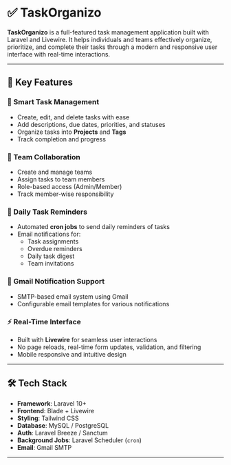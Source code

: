 # ✅ TaskOrganizo

**TaskOrganizo** is a full-featured task management application built with Laravel and Livewire. It helps individuals and teams effectively organize, prioritize, and complete their tasks through a modern and responsive user interface with real-time interactions.

---

## 🌟 Key Features

### 🧠 Smart Task Management
- Create, edit, and delete tasks with ease
- Add descriptions, due dates, priorities, and statuses
- Organize tasks into **Projects** and **Tags**
- Track completion and progress

### 👥 Team Collaboration
- Create and manage teams
- Assign tasks to team members
- Role-based access (Admin/Member)
- Track member-wise responsibility

### 📅 Daily Task Reminders
- Automated **cron jobs** to send daily reminders of tasks
- Email notifications for:
  - Task assignments
  - Overdue reminders
  - Daily task digest
  - Team invitations

### 📨 Gmail Notification Support
- SMTP-based email system using Gmail
- Configurable email templates for various notifications

### ⚡ Real-Time Interface
- Built with **Livewire** for seamless user interactions
- No page reloads, real-time form updates, validation, and filtering
- Mobile responsive and intuitive design

---

## 🛠️ Tech Stack

- **Framework**: Laravel 10+
- **Frontend**: Blade + Livewire
- **Styling**: Tailwind CSS
- **Database**: MySQL / PostgreSQL
- **Auth**: Laravel Breeze / Sanctum
- **Background Jobs**: Laravel Scheduler (`cron`)
- **Email**: Gmail SMTP

---


